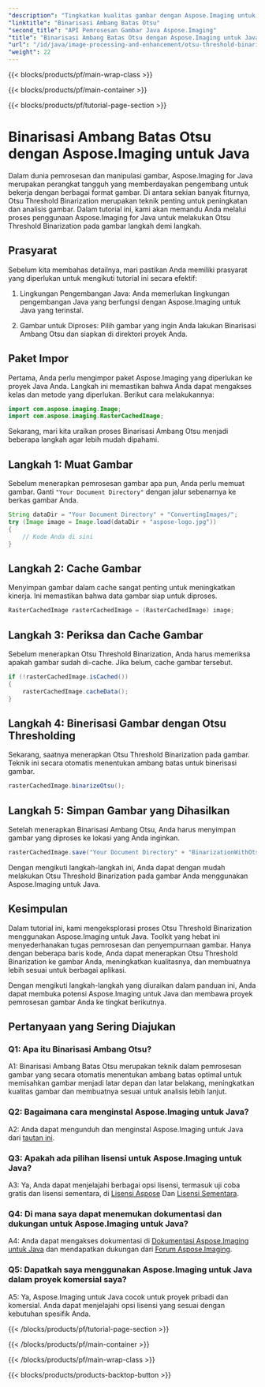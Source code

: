 ```yaml
---
"description": "Tingkatkan kualitas gambar dengan Aspose.Imaging untuk Binarisasi Ambang Batas Otsu Java. Ikuti panduan langkah demi langkah kami untuk pemrosesan gambar yang unggul."
"linktitle": "Binarisasi Ambang Batas Otsu"
"second_title": "API Pemrosesan Gambar Java Aspose.Imaging"
"title": "Binarisasi Ambang Batas Otsu dengan Aspose.Imaging untuk Java"
"url": "/id/java/image-processing-and-enhancement/otsu-threshold-binarization/"
"weight": 22
---
```


{{< blocks/products/pf/main-wrap-class >}}

{{< blocks/products/pf/main-container >}}

{{< blocks/products/pf/tutorial-page-section >}}

# Binarisasi Ambang Batas Otsu dengan Aspose.Imaging untuk Java

Dalam dunia pemrosesan dan manipulasi gambar, Aspose.Imaging for Java merupakan perangkat tangguh yang memberdayakan pengembang untuk bekerja dengan berbagai format gambar. Di antara sekian banyak fiturnya, Otsu Threshold Binarization merupakan teknik penting untuk peningkatan dan analisis gambar. Dalam tutorial ini, kami akan memandu Anda melalui proses penggunaan Aspose.Imaging for Java untuk melakukan Otsu Threshold Binarization pada gambar langkah demi langkah.

## Prasyarat

Sebelum kita membahas detailnya, mari pastikan Anda memiliki prasyarat yang diperlukan untuk mengikuti tutorial ini secara efektif:

1. Lingkungan Pengembangan Java: Anda memerlukan lingkungan pengembangan Java yang berfungsi dengan Aspose.Imaging untuk Java yang terinstal.

2. Gambar untuk Diproses: Pilih gambar yang ingin Anda lakukan Binarisasi Ambang Otsu dan siapkan di direktori proyek Anda.

## Paket Impor

Pertama, Anda perlu mengimpor paket Aspose.Imaging yang diperlukan ke proyek Java Anda. Langkah ini memastikan bahwa Anda dapat mengakses kelas dan metode yang diperlukan. Berikut cara melakukannya:

```java
import com.aspose.imaging.Image;
import com.aspose.imaging.RasterCachedImage;
```

Sekarang, mari kita uraikan proses Binarisasi Ambang Otsu menjadi beberapa langkah agar lebih mudah dipahami.

## Langkah 1: Muat Gambar


Sebelum menerapkan pemrosesan gambar apa pun, Anda perlu memuat gambar. Ganti `"Your Document Directory"` dengan jalur sebenarnya ke berkas gambar Anda. 

```java
String dataDir = "Your Document Directory" + "ConvertingImages/";
try (Image image = Image.load(dataDir + "aspose-logo.jpg"))
{
    // Kode Anda di sini
}
```

## Langkah 2: Cache Gambar

Menyimpan gambar dalam cache sangat penting untuk meningkatkan kinerja. Ini memastikan bahwa data gambar siap untuk diproses.

```java
RasterCachedImage rasterCachedImage = (RasterCachedImage) image;
```

## Langkah 3: Periksa dan Cache Gambar

Sebelum menerapkan Otsu Threshold Binarization, Anda harus memeriksa apakah gambar sudah di-cache. Jika belum, cache gambar tersebut.

```java
if (!rasterCachedImage.isCached())
{
    rasterCachedImage.cacheData();
}
```

## Langkah 4: Binerisasi Gambar dengan Otsu Thresholding

Sekarang, saatnya menerapkan Otsu Threshold Binarization pada gambar. Teknik ini secara otomatis menentukan ambang batas untuk binerisasi gambar.

```java
rasterCachedImage.binarizeOtsu();
```

## Langkah 5: Simpan Gambar yang Dihasilkan

Setelah menerapkan Binarisasi Ambang Otsu, Anda harus menyimpan gambar yang diproses ke lokasi yang Anda inginkan.

```java
rasterCachedImage.save("Your Document Directory" + "BinarizationWithOtsuThreshold_out.jpg");
```

Dengan mengikuti langkah-langkah ini, Anda dapat dengan mudah melakukan Otsu Threshold Binarization pada gambar Anda menggunakan Aspose.Imaging untuk Java.

## Kesimpulan

Dalam tutorial ini, kami mengeksplorasi proses Otsu Threshold Binarization menggunakan Aspose.Imaging untuk Java. Toolkit yang hebat ini menyederhanakan tugas pemrosesan dan penyempurnaan gambar. Hanya dengan beberapa baris kode, Anda dapat menerapkan Otsu Threshold Binarization ke gambar Anda, meningkatkan kualitasnya, dan membuatnya lebih sesuai untuk berbagai aplikasi.

Dengan mengikuti langkah-langkah yang diuraikan dalam panduan ini, Anda dapat membuka potensi Aspose.Imaging untuk Java dan membawa proyek pemrosesan gambar Anda ke tingkat berikutnya.

## Pertanyaan yang Sering Diajukan

### Q1: Apa itu Binarisasi Ambang Otsu?

A1: Binarisasi Ambang Batas Otsu merupakan teknik dalam pemrosesan gambar yang secara otomatis menentukan ambang batas optimal untuk memisahkan gambar menjadi latar depan dan latar belakang, meningkatkan kualitas gambar dan membuatnya sesuai untuk analisis lebih lanjut.

### Q2: Bagaimana cara menginstal Aspose.Imaging untuk Java?

A2: Anda dapat mengunduh dan menginstal Aspose.Imaging untuk Java dari [tautan ini](https://releases.aspose.com/imaging/java/).

### Q3: Apakah ada pilihan lisensi untuk Aspose.Imaging untuk Java?

A3: Ya, Anda dapat menjelajahi berbagai opsi lisensi, termasuk uji coba gratis dan lisensi sementara, di [Lisensi Aspose](https://purchase.aspose.com/buy) Dan [Lisensi Sementara](https://purchase.aspose.com/temporary-license/).

### Q4: Di mana saya dapat menemukan dokumentasi dan dukungan untuk Aspose.Imaging untuk Java?

A4: Anda dapat mengakses dokumentasi di [Dokumentasi Aspose.Imaging untuk Java](https://reference.aspose.com/imaging/java/) dan mendapatkan dukungan dari [Forum Aspose.Imaging](https://forum.aspose.com/).

### Q5: Dapatkah saya menggunakan Aspose.Imaging untuk Java dalam proyek komersial saya?

A5: Ya, Aspose.Imaging untuk Java cocok untuk proyek pribadi dan komersial. Anda dapat menjelajahi opsi lisensi yang sesuai dengan kebutuhan spesifik Anda.

{{< /blocks/products/pf/tutorial-page-section >}}

{{< /blocks/products/pf/main-container >}}

{{< /blocks/products/pf/main-wrap-class >}}

{{< blocks/products/products-backtop-button >}}